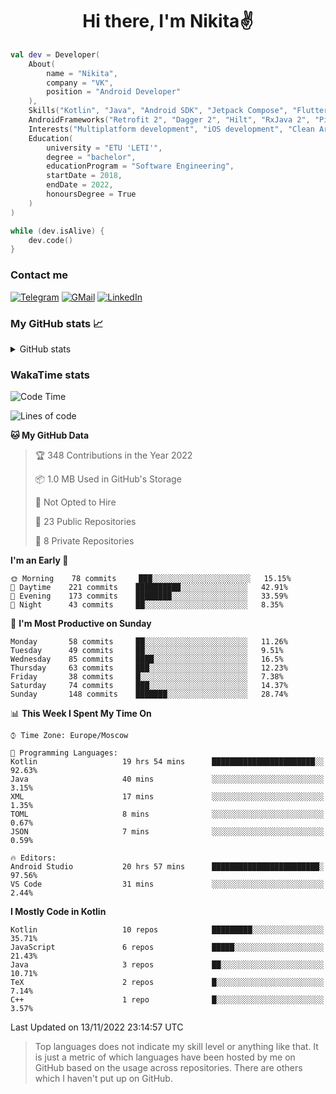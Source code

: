 <h1 align="center">
Hi there, I'm Nikita✌️
</h1>

```kotlin
val dev = Developer(
    About(
        name = "Nikita",
        company = "VK",
        position = "Android Developer"
    ),
    Skills("Kotlin", "Java", "Android SDK", "Jetpack Compose", "Flutter", "KMM"),
    AndroidFrameworks("Retrofit 2", "Dagger 2", "Hilt", "RxJava 2", "Picasso", "Kotlin Coroutines"),
    Interests("Multiplatform development", "iOS development", "Clean Architecture"),
    Education(
        university = "ETU 'LETI'",
        degree = "bachelor",
        educationProgram = "Software Engineering",
        startDate = 2018,
        endDate = 2022,
        honoursDegree = True
    )
)

while (dev.isAlive) {
    dev.code()
}
```

### Contact me

[![Telegram](https://img.shields.io/badge/Telegram-white?style=for-the-badge&logo=telegram&logoColor=29e9ea)](https://t.me/po4yka)
[![GMail](https://img.shields.io/badge/Gmail-white?style=for-the-badge&logo=gmail&logoColor=d14836)](mailto:pochaev.nik@gmail.com)
[![LinkedIn](https://img.shields.io/badge/linkedin%20-white.svg?&style=for-the-badge&logo=linkedin&logoColor=%230077B5)](https://www.linkedin.com/in/nikita-pochaev-415b5a1a1)

### My GitHub stats 📈

<details>
  <summary>GitHub stats</summary>
  <p align="center">
    <img src="https://github-readme-stats.vercel.app/api?username=po4yka&show_icons=true&theme=dark" />
  </p>
</details>

### WakaTime stats

<!--START_SECTION:waka-->
![Code Time](http://img.shields.io/badge/Code%20Time-3%2C365%20hrs%2045%20mins-blue)

![Lines of code](https://img.shields.io/badge/From%20Hello%20World%20I%27ve%20Written-1%20Million%20lines%20of%20code-blue)

**🐱 My GitHub Data** 

> 🏆 348 Contributions in the Year 2022
 > 
> 📦 1.0 MB Used in GitHub's Storage 
 > 
> 🚫 Not Opted to Hire
 > 
> 📜 23 Public Repositories 
 > 
> 🔑 8 Private Repositories  
 > 
**I'm an Early 🐤** 

```text
🌞 Morning    78 commits     ███░░░░░░░░░░░░░░░░░░░░░░   15.15% 
🌆 Daytime    221 commits    ██████████░░░░░░░░░░░░░░░   42.91% 
🌃 Evening    173 commits    ████████░░░░░░░░░░░░░░░░░   33.59% 
🌙 Night      43 commits     ██░░░░░░░░░░░░░░░░░░░░░░░   8.35%

```
📅 **I'm Most Productive on Sunday** 

```text
Monday       58 commits     ██░░░░░░░░░░░░░░░░░░░░░░░   11.26% 
Tuesday      49 commits     ██░░░░░░░░░░░░░░░░░░░░░░░   9.51% 
Wednesday    85 commits     ████░░░░░░░░░░░░░░░░░░░░░   16.5% 
Thursday     63 commits     ███░░░░░░░░░░░░░░░░░░░░░░   12.23% 
Friday       38 commits     █░░░░░░░░░░░░░░░░░░░░░░░░   7.38% 
Saturday     74 commits     ███░░░░░░░░░░░░░░░░░░░░░░   14.37% 
Sunday       148 commits    ███████░░░░░░░░░░░░░░░░░░   28.74%

```


📊 **This Week I Spent My Time On** 

```text
⌚︎ Time Zone: Europe/Moscow

💬 Programming Languages: 
Kotlin                   19 hrs 54 mins      ███████████████████████░░   92.63% 
Java                     40 mins             ░░░░░░░░░░░░░░░░░░░░░░░░░   3.15% 
XML                      17 mins             ░░░░░░░░░░░░░░░░░░░░░░░░░   1.35% 
TOML                     8 mins              ░░░░░░░░░░░░░░░░░░░░░░░░░   0.67% 
JSON                     7 mins              ░░░░░░░░░░░░░░░░░░░░░░░░░   0.59%

🔥 Editors: 
Android Studio           20 hrs 57 mins      ████████████████████████░   97.56% 
VS Code                  31 mins             ░░░░░░░░░░░░░░░░░░░░░░░░░   2.44%

```

**I Mostly Code in Kotlin** 

```text
Kotlin                   10 repos            █████████░░░░░░░░░░░░░░░░   35.71% 
JavaScript               6 repos             █████░░░░░░░░░░░░░░░░░░░░   21.43% 
Java                     3 repos             ██░░░░░░░░░░░░░░░░░░░░░░░   10.71% 
TeX                      2 repos             █░░░░░░░░░░░░░░░░░░░░░░░░   7.14% 
C++                      1 repo              █░░░░░░░░░░░░░░░░░░░░░░░░   3.57%

```



 Last Updated on 13/11/2022 23:14:57 UTC
<!--END_SECTION:waka-->

> Top languages does not indicate my skill level or anything like that. It is just a metric of which languages have been hosted by me on GitHub based on the usage across repositories. There are others which I haven't put up on GitHub.
